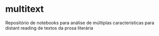 # multitext
Repositório de notebooks para análise de múltiplas características para distant reading de textos da prosa literária
